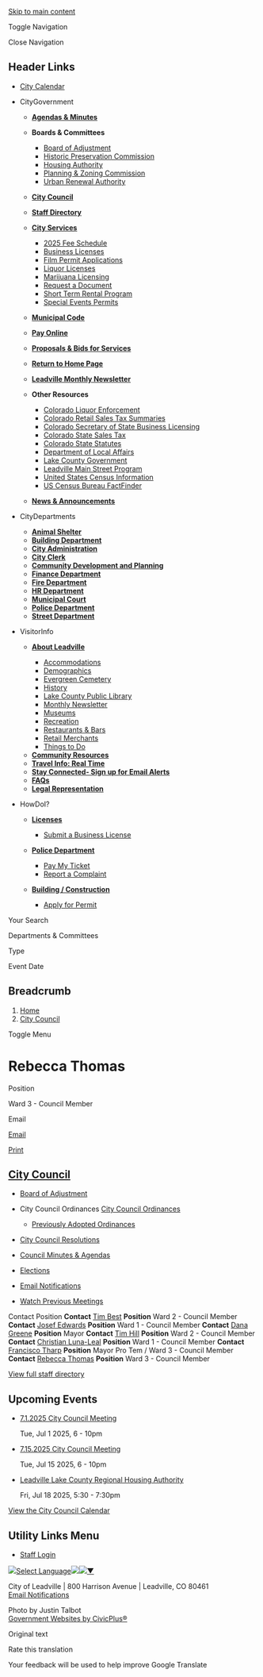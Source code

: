 [Skip to main content](https://www.leadville-co.gov/city-council/directory-listing/rebecca-thomas/)

Toggle Navigation

Close Navigation

## Header Links

- [City Calendar](https://www.leadville-co.gov/calendar)

<!--THE END-->

- CityGovernment
  
  - [**Agendas &amp; Minutes**](https://www.leadville-co.gov/meetings)
  - **Boards &amp; Committees**
    
    - [Board of Adjustment](https://www.leadville-co.gov/board-adjustment)
    - [Historic Preservation Commission](https://www.leadville-co.gov/historic-preservation-commission)
    - [Housing Authority](https://www.leadville-co.gov/housing-authority)
    - [Planning &amp; Zoning Commission](https://www.leadville-co.gov/planning)
    - [Urban Renewal Authority](https://www.leadville-co.gov/urban-renewal-authority)
  - [**City Council**](https://www.leadville-co.gov/city-council)
  - [**Staff Directory**](https://www.leadville-co.gov/Directory)
  
  <!--THE END-->
  
  - [**City Services**](https://www.leadville-co.gov/city-clerk)
    
    - [2025 Fee Schedule](https://www.leadville-co.gov/media/5056)
    - [Business Licenses](https://www.leadville-co.gov/city-clerk/page/business-licenses)
    - [Film Permit Applications](https://www.leadville-co.gov/city-clerk/page/film-permit-applications)
    - [Liquor Licenses](https://www.leadville-co.gov/city-clerk/page/liquor-licenses)
    - [Marijuana Licensing](https://www.leadville-co.gov/city-clerk/page/marijuana-licensing)
    - [Request a Document](https://www.leadville-co.gov/city-clerk/page/request-document)
    - [Short Term Rental Program](https://www.leadville-co.gov/city-clerk/page/city-leadville-short-term-rental-program)
    - [Special Events Permits](https://www.leadville-co.gov/city-clerk/page/special-event-permits)
  - [**Municipal Code**](https://library.municode.com/co/leadville/codes/code_of_ordinances "(opens in a new window)")
  - [**Pay Online**](https://secure.colorado.gov/payment/leadville "(opens in a new window)")
  - [**Proposals &amp; Bids for Services**](https://www.leadville-co.gov/proposals-bids-services)
  - [**Return to Home Page**](https://www.leadville-co.gov)
  
  <!--THE END-->
  
  - [**Leadville Monthly Newsletter**](https://www.leadville-co.gov/newsletters)
  - **Other Resources**
    
    - [Colorado Liquor Enforcement](https://sbg.colorado.gov/liquor "(opens in a new window)")
    - [Colorado Retail Sales Tax Summaries](https://cdor.colorado.gov/retail-sales-reports "(opens in a new window)")
    - [Colorado Secretary of State Business Licensing](https://www.coloradosos.gov "(opens in a new window)")
    - [Colorado State Sales Tax](https://tax.colorado.gov "(opens in a new window)")
    - [Colorado State Statutes](https://advance.lexis.com/container?config=0345494EJAA5ZjE0MDIyYy1kNzZkLTRkNzktYTkxMS04YmJhNjBlNWUwYzYKAFBvZENhdGFsb2e4CaPI4cak6laXLCWyLBO9&crid=f9687296-4693-44b8-8bcc-d1acf6911fa1&prid=91114de9-01c1-4a0e-857e-8a898edde8a0 "(opens in a new window)")
    - [Department of Local Affairs](https://cdola.colorado.gov "(opens in a new window)")
    - [Lake County Government](https://www.lakecountyco.gov "(opens in a new window)")
    - [Leadville Main Street Program](https://leadvillemainstreet.com "(opens in a new window)")
    - [United States Census Information](https://www.census.gov/en.html "(opens in a new window)")
    - [US Census Bureau FactFinder](https://data.census.gov/deeplinks?url=https%3A%2F%2Ffactfinder.census.gov%2Ffaces%2Fnav%2Fjsf%2Fpages%2Findex.xhtml "(opens in a new window)")
  - [**News &amp; Announcements**](https://www.leadville-co.gov/news)
  
  <!--THE END-->
- CityDepartments
  
  - [**Animal Shelter**](https://www.leadville-co.gov/Animal-Shelter)
  - [**Building Department**](https://www.leadville-co.gov/Building-Department)
  - [**City Administration**](https://www.leadville-co.gov/City-Administrator)
  - [**City Clerk**](https://www.leadville-co.gov/city-clerk)
  
  <!--THE END-->
  
  - [**Community Development and Planning**](https://www.leadville-co.gov/community-development-and-planning)
  - [**Finance Department**](https://www.leadville-co.gov/Finance-Department)
  - [**Fire Department**](https://www.leadville-co.gov/fire-department)
  - [**HR Department**](https://www.leadville-co.gov/human-resources)
  
  <!--THE END-->
  
  - [**Municipal Court**](https://www.leadville-co.gov/Municipal-Court)
  - [**Police Department**](https://www.leadville-co.gov/police-department)
  - [**Street Department**](https://www.leadville-co.gov/Street-Department)
  
  <!--THE END-->
- VisitorInfo
  
  - [**About Leadville**](https://www.leadville-co.gov/about-leadville)
    
    - [Accommodations](https://www.leadville-co.gov/visitors/page/accommodations)
    - [Demographics](https://www.leadville-co.gov/about-leadville/page/demographics)
    - [Evergreen Cemetery](https://lakecountypubliclibrary.org/localhistory/cemeteryrecords "(opens in a new window)")
    - [History](https://www.leadville-co.gov/about-leadville/page/history)
    - [Lake County Public Library](https://lakecountypubliclibrary.org/home "(opens in a new window)")
    - [Monthly Newsletter](https://www.leadville-co.gov/newsletters)
    - [Museums](https://www.leadville-co.gov/about-leadville/page/museums)
    - [Recreation](https://www.leadville-co.gov/about-leadville/page/recreation)
    - [Restaurants &amp; Bars](https://www.leadville-co.gov/visitors/page/restaurants-bars)
    - [Retail Merchants](https://www.leadville-co.gov/visitors/page/retail-merchants)
    - [Things to Do](https://www.leadville-co.gov/visitors)
  
  <!--THE END-->
  
  - [**Community Resources**](https://www.leadville-co.gov/about-leadville/page/community-resources)
  - [**Travel Info: Real Time**](https://www.cotrip.org/home "(opens in a new window)")
  - [**Stay Connected- Sign up for Email Alerts**](https://docs.google.com/forms/d/e/1FAIpQLSd9lh6SztELEHYAtNW_h33IyNnPF-ReSd2aDthfmgAcYTcAeA/viewform?usp=header "(opens in a new window)")
  
  <!--THE END-->
  
  - [**FAQs**](https://www.leadville-co.gov/faqs)
  - [**Legal Representation**](https://www.leadville-co.gov/about-leadville/page/legal-representation)
  
  <!--THE END-->
- HowDoI?
  
  - [**Licenses**](https://www.leadville-co.gov/how-do-i/page/licenses)
    
    - [Submit a Business License](https://www.leadville-co.gov/how-do-i/page/submit-business-license)
  
  <!--THE END-->
  
  - [**Police Department**](https://www.leadville-co.gov/how-do-i/page/police-department)
    
    - [Pay My Ticket](https://www.leadville-co.gov/how-do-i/page/police)
    - [Report a Complaint](https://www.leadville-co.gov/how-do-i/page/report-complaint)
  
  <!--THE END-->
  
  <!--THE END-->
  
  - [**Building / Construction**](https://www.leadville-co.gov/how-do-i/page/building-construction)
    
    - [Apply for Permit](https://www.leadville-co.gov/how-do-i/page/apply-permit)

Your Search

Departments &amp; Committees

Type

Event Date

## Breadcrumb

1. [Home](https://www.leadville-co.gov)
2. [City Council](https://www.leadville-co.gov/city-council)

Toggle Menu

# Rebecca Thomas

Position

Ward 3 - Council Member

Email

[Email](https://www.leadville-co.gov/email-contact/node/1841/field_email "Email Rebecca  Thomas (opens in a new window)")

[Print](https://www.leadville-co.gov/print/pdf/node/1841)

## [City Council](https://www.leadville-co.gov/city-council)

- [Board of Adjustment](https://www.leadville-co.gov/board-adjustment)
- City Council Ordinances [City Council Ordinances](https://www.leadville-co.gov/city-council/page/city-council-ordinances)
  
  - [Previously Adopted Ordinances](https://www.leadville-co.gov/ordinances)
- [City Council Resolutions](https://www.leadville-co.gov/city-council/page/city-council-resolutions)
- [Council Minutes &amp; Agendas](https://www.leadville-co.gov/meetings?field_smart_date_value_1=&field_smart_date_end_value=&combine=&boards-commissions=886)
- [Elections](https://www.leadville-co.gov/city-council/page/elections "Municipal Elections Processes in Leadville, Colorado")
- [Email Notifications](https://www.leadville-co.gov/notifications)
- [Watch Previous Meetings](https://www.youtube.com/playlist?list=PL4g7eMbt1LEz8hC5y55oMw7uvGEICS539 "(opens in a new window)")

Contact Position **Contact** [Tim Best](https://www.leadville-co.gov/city-council/directory-listing/tim-best) **Position** Ward 2 - Council Member **Contact** [Josef Edwards](https://www.leadville-co.gov/city-council/directory-listing/josef-edwards) **Position** Ward 1 - Council Member **Contact** [Dana Greene](https://www.leadville-co.gov/city-council/directory-listing/dana-greene) **Position** Mayor **Contact** [Tim Hill](https://www.leadville-co.gov/city-council/directory-listing/tim-hill) **Position** Ward 2 - Council Member **Contact** [Christian Luna-Leal](https://www.leadville-co.gov/city-council/directory-listing/christian-luna-leal) **Position** Ward 1 - Council Member **Contact** [Francisco Tharp](https://www.leadville-co.gov/city-council/directory-listing/francisco-tharp) **Position** Mayor Pro Tem / Ward 3 - Council Member **Contact** [Rebecca Thomas](https://www.leadville-co.gov/city-council/directory-listing/rebecca-thomas) **Position** Ward 3 - Council Member

[View full staff directory](https://www.leadville-co.gov/directory)

## Upcoming Events

- [7.1.2025 City Council Meeting](https://www.leadville-co.gov/city-council/meeting/712025-city-council-meeting)
  
  Tue, Jul 1 2025, 6 - 10pm
- [7.15.2025 City Council Meeting](https://www.leadville-co.gov/city-council/meeting/7152025-city-council-meeting)
  
  Tue, Jul 15 2025, 6 - 10pm
- [Leadville Lake County Regional Housing Authority](https://www.leadville-co.gov/city-council/page/leadville-lake-county-regional-housing-authority)
  
  Fri, Jul 18 2025, 5:30 - 7:30pm

[View the City Council Calendar](https://www.leadville-co.gov/calendar?boards-commissions=886)

## Utility Links Menu

- [Staff Login](https://www.leadville-co.gov/login?current=%2Fhistoric-preservation-commission%2Fmeeting%2F01282025-hpc-regular-meeting)

![](https://www.google.com/images/cleardot.gif)[Select Language![](https://www.google.com/images/cleardot.gif)​![](https://www.google.com/images/cleardot.gif)▼](https://www.leadville-co.gov/city-council/directory-listing/rebecca-thomas)

City of Leadville | 800 Harrison Avenue | Leadville, CO 80461  
[Email Notifications](https://www.leadville-co.gov/notifications)

Photo by Justin Talbot  
[Government Websites by CivicPlus®](https://www.civicplus.com "(opens in a new window)")

Original text

Rate this translation

Your feedback will be used to help improve Google Translate
